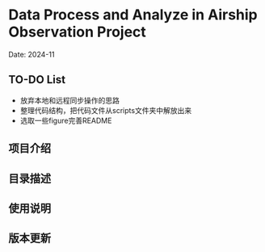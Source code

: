 # Data Process and Analyze in Airship Observation Project
Date: 2024-11

## TO-DO List
* 放弃本地和远程同步操作的思路
* 整理代码结构，把代码文件从scripts文件夹中解放出来
* 选取一些figure完善README

## 项目介绍

## 目录描述

## 使用说明

## 版本更新